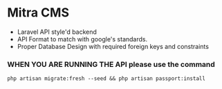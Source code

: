 # Mitra CMS

* Laravel API style'd backend
* API Format to match with google's standards.
* Proper Database Design with required foreign keys and constraints

### WHEN YOU ARE RUNNING THE API please use the command
```
php artisan migrate:fresh --seed && php artisan passport:install
``` 